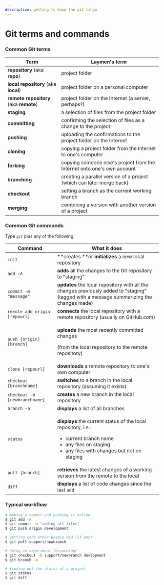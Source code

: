 ```yaml
---
description: getting to know the git lingo
---
```


# Git terms and commands

### Common Git terms

| Term                                   | Laymen's term                                                           |
| -------------------------------------- | ----------------------------------------------------------------------- |
| **repository** (aka **repo**)          | project folder                                                          |
| **local repository** (aka **local**)   | project folder on a personal computer                                   |
| **remote repository** (aka **remote**) | project folder on the Internet (a server, perhaps?)                     |
| **staging**                            | a selection of files from the project folder                            |
| **committing**                         | confirming the selection of files as a change to the project            |
| **pushing**                            | uploading the confirmations to the project folder on the Internet       |
| **cloning**                            | copying a project folder from the Internet to one's computer            |
| **forking**                            | copying someone else's project from the Internet onto one's own account |
| **branching**                          | creating a parallel version of a project (which can later merge back)   |
| **checkout**                           | setting a branch as the current working branch                          |
| **merging**                            | combining a version with another version of a project                   |

### Common Git commands

Type `git` plus any of the following:

| Command                       | What it does                                                                                                                                                                                           |
| ----------------------------- | ------------------------------------------------------------------------------------------------------------------------------------------------------------------------------------------------------ |
| `init`                        | \*\*creates \*\*or **initializes** a new local repository                                                                                                                                              |
| `add -A`                      | **adds** all the changes to the Git repository to "staging"                                                                                                                                            |
| `commit -m "message"`         | **updates** the local repository with all the changes previously added to "staging" (tagged with a message summarizing the changes made)                                                               |
| `remote add origin [repourl]` | **connects** the local repository with a remote repository (usually on GitHub.com)                                                                                                                     |
| `push [origin] [branch]`      | <p><strong>uploads</strong> the most recently committed changes</p><p>(from the local repository to the remote repository)</p>                                                                         |
| `clone [repourl]`             | **downloads** a remote repository to one's own computer                                                                                                                                                |
| `checkout [branchname]`       | **switches** to a branch in the local repository (assuming it exists)                                                                                                                                  |
| `checkout -b [newbranchname]` | **creates** a new branch in the local repository                                                                                                                                                       |
| `branch -a`                   | **displays** a list of all branches                                                                                                                                                                    |
| `status`                      | <p><strong>displays</strong> the current status of the local repository, i.e.:</p><ul><li>current branch name</li><li>any files on staging</li><li>any files with changes but not on staging</li></ul> |
| `pull [branch]`               | **retrieves** the latest changes of a working version from the remote to the local                                                                                                                     |
| `diff`                        | **displays** a list of code changes since the last `add`                                                                                                                                               |

### Typical workflow

```bash
# making a commit and pushing it online
$ git add -A
$ git commit -m "adding all files"
$ git push origin development

# getting code other people did (if any)
$ git pull support/newbranch

# doing an experiment (branching)
$ git checkout -b support/newbranch devlopment
$ git branch -a

# finding out the status of a project
$ git status
$ git diff
```

###
